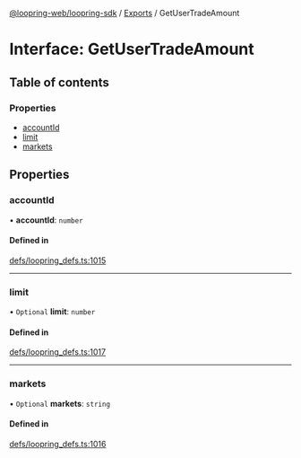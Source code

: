 [@loopring-web/loopring-sdk](../README.md) / [Exports](../modules.md) / GetUserTradeAmount

# Interface: GetUserTradeAmount

## Table of contents

### Properties

- [accountId](GetUserTradeAmount.md#accountid)
- [limit](GetUserTradeAmount.md#limit)
- [markets](GetUserTradeAmount.md#markets)

## Properties

### accountId

• **accountId**: `number`

#### Defined in

[defs/loopring_defs.ts:1015](https://github.com/Loopring/loopring_sdk/blob/29b8a2c/src/defs/loopring_defs.ts#L1015)

___

### limit

• `Optional` **limit**: `number`

#### Defined in

[defs/loopring_defs.ts:1017](https://github.com/Loopring/loopring_sdk/blob/29b8a2c/src/defs/loopring_defs.ts#L1017)

___

### markets

• `Optional` **markets**: `string`

#### Defined in

[defs/loopring_defs.ts:1016](https://github.com/Loopring/loopring_sdk/blob/29b8a2c/src/defs/loopring_defs.ts#L1016)
